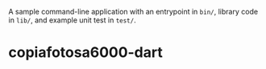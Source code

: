 A sample command-line application with an entrypoint in `bin/`, library code
in `lib/`, and example unit test in `test/`.
# copiafotosa6000-dart
